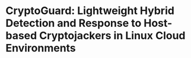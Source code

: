 # CryptoGuard: Lightweight Hybrid Detection and Response to Host-based Cryptojackers in Linux Cloud Environments

